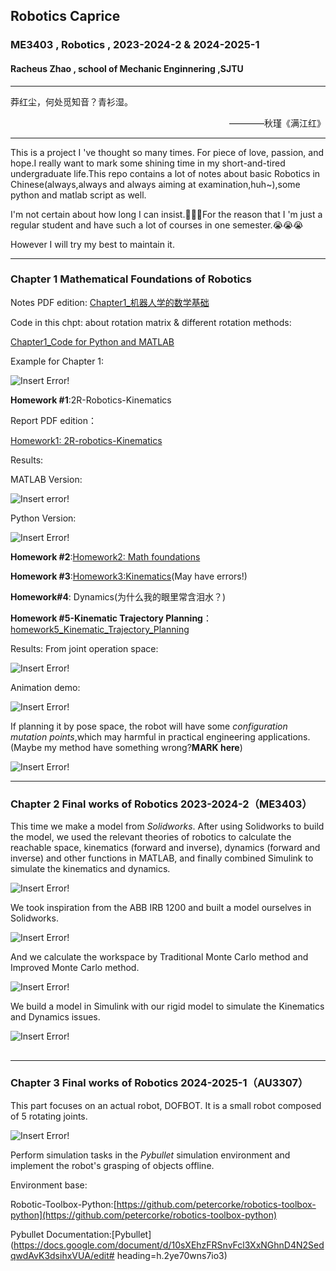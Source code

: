 ## Robotics Caprice
###  ME3403 , Robotics , 2023-2024-2 & 2024-2025-1
#### Racheus Zhao , school of Mechanic Enginnering ,SJTU

---
莽红尘，何处觅知音？青衫湿。
<p align="right">————秋瑾《满江红》</p>

---
This is a project I 've thought so many times. For piece of love, passion, and hope.I really want to mark some shining time in my short-and-tired undergraduate life.This repo contains a lot of notes about basic Robotics in Chinese(always,always and always aiming at examination,huh~),some python and matlab script as well.

I'm not certain about how long I can insist.🤕🤕🤕For the reason that I 'm just a regular student and have such a lot of courses in one semester.😭😭😭

However I will try my best to maintain it.

---
### Chapter 1 Mathematical Foundations of Robotics
Notes PDF edition:
[Chapter1_机器人学的数学基础](https://github.com/Racheus/Robotics-Caprice/blob/master/Chapter1_%E6%95%B0%E5%AD%A6%E5%9F%BA%E7%A1%80/%E6%95%B0%E5%AD%A6%E5%9F%BA%E7%A1%80.pdf)

Code in this chpt: about rotation matrix & different rotation methods:

[Chapter1_Code for Python and MATLAB](https://github.com/Racheus/Robotics-Caprice/tree/master/Robotics%20Code/Frame_Descrption_and_Transformation)

Example for Chapter 1:

![Insert Error!](https://github.com/Racheus/Robotics-Caprice/blob/master/Images/Figure_1.svg)



**Homework #1**:2R-Robotics-Kinematics

Report PDF edition：

[Homework1: 2R-robotics-Kinematics](https://github.com/Racheus/Robotics-Caprice/blob/master/Homework1-2Rrobot-Kine/RoboticsHomework1.pdf)

Results:

MATLAB Version:

![Insert error!](https://github.com/Racheus/Robotics-Caprice/blob/master/Homework1-2Rrobot-Kine/src/robot_trajectory.gif)

Python Version:

![Insert Error!](https://github.com/Racheus/Robotics-Caprice/blob/master/Homework1-2Rrobot-Kine/src/robot_trajectory_py.gif)

**Homework #2**:[Homework2: Math foundations](https://github.com/Racheus/Robotics-Caprice/blob/master/Homework2-Mathematic-foundations/RoboticsHomework2.pdf)

**Homework #3**:[Homework3:Kinematics](https://github.com/Racheus/Robotics-Caprice/blob/master/Homework3-Kinematics/RoboticsHomework3.pdf)(May have errors!)

**Homework#4**: Dynamics(为什么我的眼里常含泪水？)

**Homework #5-Kinematic Trajectory Planning**：[homework5_Kinematic_Trajectory_Planning](https://github.com/Racheus/Robotics-Caprice/blob/master/Homework5-Kinematic-Trajectory-Planning/RoboticsHomework5.pdf)

Results: From joint operation space:

![Insert Error!](https://github.com/Racheus/Robotics-Caprice/blob/master/Homework5-Kinematic-Trajectory-Planning/src/angle_spline_diagram.png)

Animation demo:

![Insert Error!](https://github.com/Racheus/Robotics-Caprice/blob/master/Homework5-Kinematic-Trajectory-Planning/src/robot_animation.gif)

If planning it by pose space, the robot will have some *configuration mutation points*,which may harmful in practical engineering applications.(Maybe my method have something wrong?**MARK here**)

![Insert Error!](https://github.com/Racheus/Robotics-Caprice/blob/master/Homework5-Kinematic-Trajectory-Planning/src/robot_animation_bypose.gif)



---

### Chapter 2 Final works of Robotics 2023-2024-2（ME3403）

This time we make a model from *Solidworks*. After using Solidworks to build the model, we used the relevant theories of robotics to calculate the reachable space, kinematics (forward and inverse), dynamics (forward and inverse) and other functions in MATLAB, and finally combined Simulink to simulate the kinematics and dynamics.

![Insert Error!](https://github.com/Racheus/Robotics-Caprice/blob/master/Images/logo.png)

We took inspiration from the ABB IRB 1200 and built a model ourselves in Solidworks.

![Insert Error!](https://github.com/Racheus/Robotics-Caprice/blob/master/Images/Model.jpg)

And we calculate the workspace by Traditional Monte Carlo method and Improved Monte Carlo method.

![Insert Error!](https://github.com/Racheus/Robotics-Caprice/blob/master/Images/workspace.jpg)

We build a model in Simulink with our rigid model to simulate the Kinematics and Dynamics issues.

![Insert Error!](https://github.com/Racheus/Robotics-Caprice/blob/master/Images/ABBIRB.png)

## 

---

### Chapter 3 Final works of Robotics 2024-2025-1（AU3307）

This part focuses on an actual robot, DOFBOT. It is a small robot composed of 5 rotating joints.

![Insert Error!](https://github.com/Racheus/Robotics-Caprice/blob/master/Images/DOFBOT.png)

Perform simulation tasks in the *Pybullet* simulation environment and implement the robot's grasping of objects offline.

Environment base:

Robotic-Toolbox-Python:[https://github.com/petercorke/robotics-toolbox-python](https://github.com/petercorke/robotics-toolbox-python)

Pybullet Documentation:[Pybullet](https://docs.google.com/document/d/10sXEhzFRSnvFcl3XxNGhnD4N2SedqwdAvK3dsihxVUA/edit# heading=h.2ye70wns7io3)







